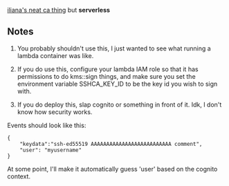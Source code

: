 [iliana's neat ca thing](https://github.com/iliana/sshca/) but **serverless**

Notes
---

1. You probably shouldn't use this, I just wanted to see what running a lambda
container was like.

2. If you do use this, configure your lambda IAM role so that it has
permissions to do kms::sign things, and make sure you set the environment
variable SSHCA_KEY_ID to be the key id you wish to sign with. 

3. If you do deploy this, slap cognito or something in front of it. Idk, I
don't know how security works.


Events should look like this:

```
{
    "keydata":"ssh-ed55519 AAAAAAAAAAAAAAAAAAAAAAAAAA comment",
    "user": "myusername"
}
```

At some point, I'll make it automatically guess 'user' based on the cognito
context.
